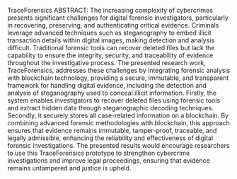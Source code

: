 TraceForensics
ABSTRACT:
The increasing complexity of cybercrimes presents significant challenges for digital forensic investigators, particularly in recovering, preserving, and authenticating critical evidence. Criminals leverage advanced techniques such as steganography to embed illicit transaction details within digital images, making detection and analysis difficult. Traditional forensic tools can recover deleted files but lack the capability to ensure the integrity, security, and traceability of evidence throughout the investigative process. The presented research work, TraceForensics, addresses these challenges by integrating forensic analysis with blockchain technology, providing a secure, immutable, and transparent framework for handling digital evidence, including the detection and analysis of steganography used to conceal illicit information. Firstly, the system enables investigators to recover deleted files using forensic tools and extract hidden data through steganographic decoding techniques. Secondly, it securely stores all case-related information on a blockchain. By combining advanced forensic methodologies with blockchain, this approach ensures that evidence remains immutable, tamper-proof, traceable, and legally admissible, enhancing the reliability and effectiveness of digital forensic investigations. The presented results would encourage researchers to use this TraceForensics prototype to strengthen cybercrime investigations and improve legal proceedings, ensuring that evidence remains untampered and justice is upheld.
